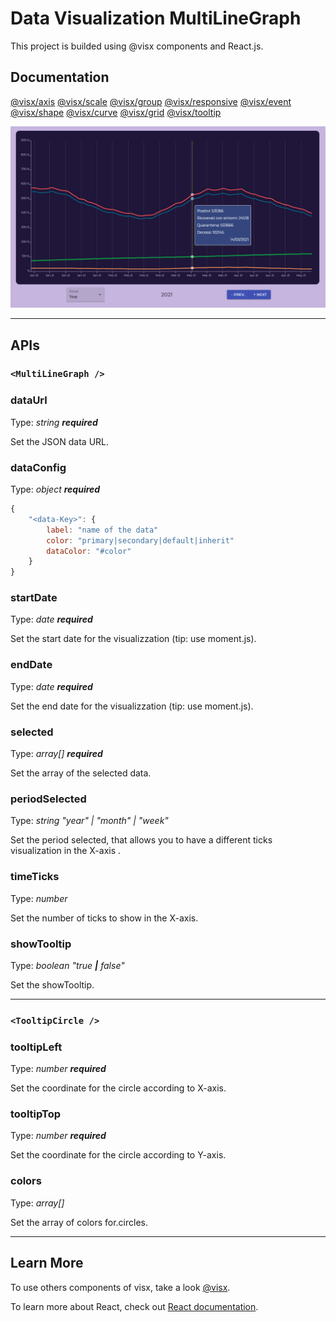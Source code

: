 # Data Visualization MultiLineGraph
This project is builded using @visx components and React.js.

## Documentation
[@visx/axis](https://airbnb.io/visx/docs/axis) [@visx/scale](https://airbnb.io/visx/docs/scale) [@visx/group](https://airbnb.io/visx/docs/group) [@visx/responsive](https://airbnb.io/visx/docs/responsive) [@visx/event](https://airbnb.io/visx/docs/event) [@visx/shape](https://airbnb.io/visx/docs/shape) [@visx/curve](https://airbnb.io/visx/docs/curve) [@visx/grid](https://airbnb.io/visx/docs/grid)
[@visx/tooltip](https://airbnb.io/visx/docs/tooltip)

![MultiLineGraph of the Covid](https://github.com/TuscioWang/covid19-data-visualization/blob/4401804c0cf691ed713528808addfd651b7cb56a/public/GraphCovid.PNG)
________________________________________________________________________________
## APIs
### `<MultiLineGraph />`
### dataUrl
Type: _string **required**_

Set the JSON data URL. 
### dataConfig
Type: _object **required**_

```js
{ 
    "<data-Key>": {
        label: "name of the data"
        color: "primary|secondary|default|inherit"
        dataColor: "#color"
    }
}
```
### startDate
Type: _date **required**_

Set the start date for the visualizzation (tip: use moment.js).
### endDate
Type: _date **required**_

Set the end date for the visualizzation (tip: use moment.js).
### selected
Type: _array[] **required**_

Set the array of the selected data.
### periodSelected
Type: _string "year" | "month" | "week"_

Set the period selected, that allows you to have a different ticks visualization in the X-axis .
### timeTicks
Type: _number_

Set the number of ticks to show in the X-axis.
### showTooltip
Type: _boolean "true **|** false"_

Set the showTooltip.
________________________________________________________________________________
### `<TooltipCircle />`
### tooltipLeft
Type: _number **required**_

Set the coordinate for the circle according to X-axis.
### tooltipTop
Type: _number **required**_

Set the coordinate for the circle according to Y-axis.
### colors
Type: _array[]_

Set the array of colors for.circles.
________________________________________________________________________________
## Learn More
To use others components of visx, take a look [@visx](https://github.com/airbnb/visx).

To learn more about React, check out [React documentation](https://reactjs.org/).